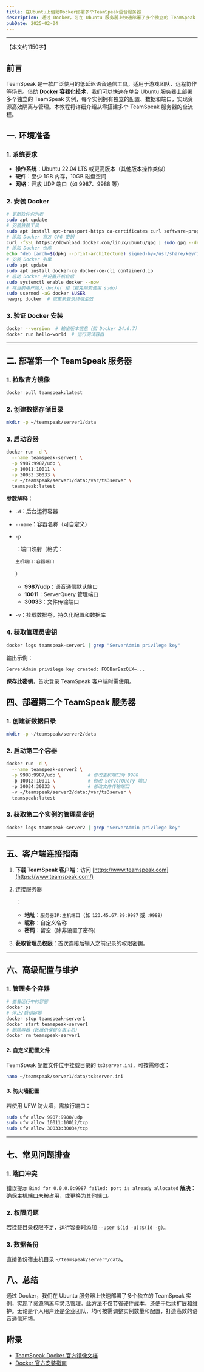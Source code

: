 ```yaml
---
title: 在Ubuntu上借助Docker部署多个TeamSpeak语音服务器
description: 通过 Docker，可在 Ubuntu 服务器上快速部署了多个独立的 TeamSpeak 实例，实现了资源隔离与灵活管理。此方法不仅节省硬件成本，还便于后续扩展和维护。
pubDate: 2025-02-04
---
```


------

【本文约1150字】

## 前言

TeamSpeak 是一款广泛使用的低延迟语音通信工具，适用于游戏团队、远程协作等场景。借助 **Docker 容器化技术**，我们可以快速在单台 Ubuntu 服务器上部署多个独立的 TeamSpeak 实例，每个实例拥有独立的配置、数据和端口，实现资源高效隔离与管理。本教程将详细介绍从零搭建多个 TeamSpeak 服务器的全流程。

## 一. 环境准备

### 1. 系统要求

- **操作系统**：Ubuntu 22.04 LTS 或更高版本（其他版本操作类似）
- **硬件**：至少 1GB 内存，10GB 磁盘空间
- **网络**：开放 UDP 端口（如 9987、9988 等）

### 2. 安装 Docker

```bash
# 更新软件包列表
sudo apt update
# 安装依赖工具
sudo apt install apt-transport-https ca-certificates curl software-properties-common
# 添加 Docker 官方 GPG 密钥
curl -fsSL https://download.docker.com/linux/ubuntu/gpg | sudo gpg --dearmor -o /usr/share/keyrings/docker-archive-keyring.gpg
# 添加 Docker 仓库
echo "deb [arch=$(dpkg --print-architecture) signed-by=/usr/share/keyrings/docker-archive-keyring.gpg] https://download.docker.com/linux/ubuntu $(lsb_release -cs) stable" | sudo tee /etc/apt/sources.list.d/docker.list > /dev/null
# 安装 Docker 引擎
sudo apt update
sudo apt install docker-ce docker-ce-cli containerd.io
# 启动 Docker 并设置开机自启
sudo systemctl enable docker --now
# 将当前用户加入 docker 组（避免频繁使用 sudo）
sudo usermod -aG docker $USER
newgrp docker  # 或重新登录终端生效
```

### 3. 验证 Docker 安装

```bash
docker --version  # 输出版本信息（如 Docker 24.0.7）
docker run hello-world  # 运行测试容器
```

------

## 二. 部署第一个 TeamSpeak 服务器

### 1. 拉取官方镜像

```bash
docker pull teamspeak:latest
```

### 2. 创建数据存储目录

```bash
mkdir -p ~/teamspeak/server1/data
```

### 3. 启动容器

```bash
docker run -d \
  --name teamspeak-server1 \
  -p 9987:9987/udp \
  -p 10011:10011 \
  -p 30033:30033 \
  -v ~/teamspeak/server1/data:/var/ts3server \
  teamspeak:latest
```

**参数解释**：

- `-d`：后台运行容器

- `--name`：容器名称（可自定义）

- ```
  -p
  ```

  ：端口映射（格式：

  ```
  主机端口:容器端口
  ```

  ）

  - **9987/udp**：语音通信默认端口
  - **10011**：ServerQuery 管理端口
  - **30033**：文件传输端口

- `-v`：挂载数据卷，持久化配置和数据库

### 4. 获取管理员密钥

```bash
docker logs teamspeak-server1 | grep "ServerAdmin privilege key"
```

输出示例：

```
ServerAdmin privilege key created: FOOBarBazQUX=...
```

**保存此密钥**，首次登录 TeamSpeak 客户端时需使用。

## 四、部署第二个 TeamSpeak 服务器

### 1. 创建新数据目录

```bash
mkdir -p ~/teamspeak/server2/data
```

### 2. 启动第二个容器

```bash
docker run -d \
  --name teamspeak-server2 \
  -p 9988:9987/udp \          # 修改主机端口为 9988
  -p 10012:10011 \            # 修改 ServerQuery 端口
  -p 30034:30033 \            # 修改文件传输端口
  -v ~/teamspeak/server2/data:/var/ts3server \
  teamspeak:latest
```

### 3. 获取第二个实例的管理员密钥

```bash
docker logs teamspeak-server2 | grep "ServerAdmin privilege key"
```

------

## 五、客户端连接指南

1. **下载 TeamSpeak 客户端**：访问 [https://www.teamspeak.com](https://www.teamspeak.com/)

2. 连接服务器

   ：

   - **地址**：`服务器IP:主机端口`（如 `123.45.67.89:9987` 或 `:9988`）
   - **昵称**：自定义名称
   - **密码**：留空（除非设置了密码）

3. **获取管理员权限**：首次连接后输入之前记录的权限密钥。

------

## 六、高级配置与维护

### 1. 管理多个容器

```bash
# 查看运行中的容器
docker ps
# 停止/启动容器
docker stop teamspeak-server1
docker start teamspeak-server1
# 删除容器（数据仍保留在宿主机）
docker rm teamspeak-server1
```

#### 2. 自定义配置文件

TeamSpeak 配置文件位于挂载目录的 `ts3server.ini`，可按需修改：

```bash
nano ~/teamspeak/server1/data/ts3server.ini
```

#### 3. 防火墙配置

若使用 UFW 防火墙，需放行端口：

```bash
sudo ufw allow 9987:9988/udp
sudo ufw allow 10011:10012/tcp
sudo ufw allow 30033:30034/tcp
```

------

## 七、常见问题排查

### 1. 端口冲突

错误提示 `Bind for 0.0.0.0:9987 failed: port is already allocated`
 **解决**：确保主机端口未被占用，或更换为其他端口。

### 2. 权限问题

若挂载目录权限不足，运行容器时添加 `--user $(id -u):$(id -g)`。

### 3. 数据备份

直接备份宿主机目录 `~/teamspeak/server*/data`。

## 八、总结

通过 Docker，我们在 Ubuntu 服务器上快速部署了多个独立的 TeamSpeak 实例，实现了资源隔离与灵活管理。此方法不仅节省硬件成本，还便于后续扩展和维护。无论是个人用户还是企业团队，均可按需调整实例数量和配置，打造高效的语音通信环境。

## **附录**

- [TeamSpeak Docker 官方镜像文档](https://hub.docker.com/_/teamspeak)
- [Docker 官方安装指南](https://docs.docker.com/engine/install/ubuntu/)
